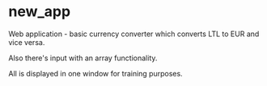 # new_app
Web application - 
basic currency converter which converts LTL to EUR and vice versa.

Also there's input with an array functionality.

All is displayed in one window for training purposes.
